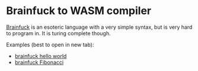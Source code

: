 # Brainfuck to WASM compiler

[Brainfuck](https://en.wikipedia.org/wiki/Brainfuck) is an esoteric
language with a very simple syntax, but is very hard to program in. It
is turing complete though.

Examples (best to open in new tab):

* <a href="http://htmlpreview.github.io/?https://github.com/almarklein/pywasm/blob/master/brainfuck/brainfuck1.html" target="_blank">
  brainfuck hello world</a>
* <a href="http://htmlpreview.github.io/?https://github.com/almarklein/pywasm/blob/master/brainfuck/brainfuck2.html" target="_blank">
  brainfuck Fibonacci</a>

